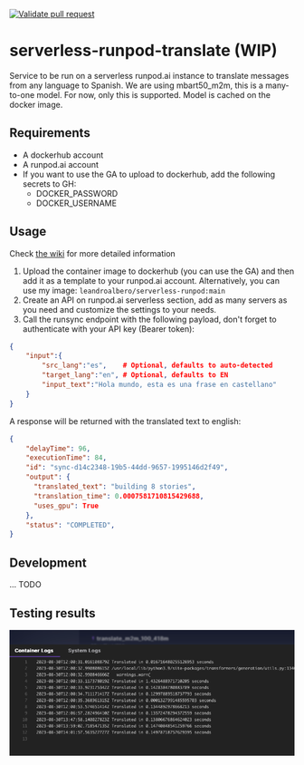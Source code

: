 [![Validate pull request](https://github.com/leandroalbero/serverless-runpod-translate/actions/workflows/pull-request.yaml/badge.svg)](https://github.com/leandroalbero/serverless-runpod-translate/actions/workflows/pull-request.yaml)
# serverless-runpod-translate (WIP)
Service to be run on a serverless runpod.ai instance to translate messages from any language to Spanish.
We are using mbart50_m2m, this is a many-to-one model. For now, only this is supported.
Model is cached on the docker image.

## Requirements
* A dockerhub account
* A runpod.ai account
* If you want to use the GA to upload to dockerhub, add the following secrets to GH:
  * DOCKER_PASSWORD
  * DOCKER_USERNAME

## Usage
Check [the wiki](https://github.com/leandroalbero/serverless-runpod-translate/wiki) for more detailed information
1. Upload the container image to dockerhub (you can use the GA) and then add it as a template to your runpod.ai account.
Alternatively, you can use my image: `leandroalbero/serverless-runpod:main`
2. Create an API on runpod.ai serverless section, add as many servers as you need and customize the settings to your needs.
3. Call the runsync endpoint with the following payload, don't forget to authenticate with your API key (Bearer token):
```json
{
    "input":{
        "src_lang":"es",    # Optional, defaults to auto-detected
        "target_lang":"en", # Optional, defaults to EN
        "input_text":"Hola mundo, esta es una frase en castellano"
    }
}
```
A response will be returned with the translated text to english:
```json
{
    "delayTime": 96,
    "executionTime": 84,
    "id": "sync-d14c2348-19b5-44dd-9657-1995146d2f49",
    "output": {
      "translated_text": "building 8 stories",
      "translation_time": 0.0007581710815429688, 
      "uses_gpu": True
    },
    "status": "COMPLETED",
}
```

## Development
... TODO

## Testing results

![translation times on an RTX4000](media/translation_times.png)